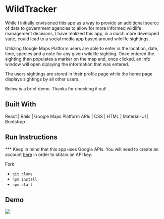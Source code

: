 # WildTracker 
While I initially envisioned this app as a way to provide an additional source of data to government agencies to allow for more informed wildlife management decisions, I have realized this app, in a much more developed state, could lead to a social media app based around wildlife sightings. 

Utilizing Google Maps Platform users are able to enter in the location, date, time, species and a note for any given wildlife sighting. Once entered the sighting then populates a marker on the map and, once clicked, an info window will open diplaying the information that was entered.

The users sightings are stored in their profile page while the home page displays sightings by all other users. 

Below is a brief demo. Thanks for checking it out!

## Built With
React | Rails | Google Maps Platform APIs | CSS | HTML | Material-UI | Bootstrap 

## Run Instructions
*** Keep in mind that this app uses Google APIs. You will need to create an account [here](https://cloud.google.com/maps-platform/) in order to obtain an API key.

Fork
- `git clone`
- `npm install`
- `npm start`

## Demo

<img src="Nov-19-2019 15-43-53.mp4">